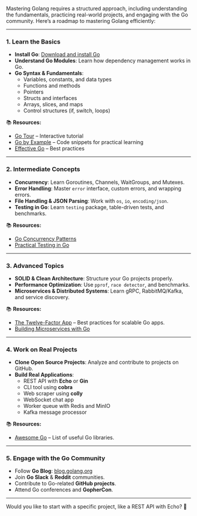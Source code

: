 Mastering Golang requires a structured approach, including understanding the fundamentals, practicing real-world projects, and engaging with the Go community. Here’s a roadmap to mastering Golang efficiently:

---

### **1. Learn the Basics**
- **Install Go**: [Download and install Go](https://go.dev/doc/install)
- **Understand Go Modules**: Learn how dependency management works in Go.
- **Go Syntax & Fundamentals**:
  - Variables, constants, and data types
  - Functions and methods
  - Pointers
  - Structs and interfaces
  - Arrays, slices, and maps
  - Control structures (if, switch, loops)

📚 **Resources:**
- [Go Tour](https://tour.golang.org/) – Interactive tutorial
- [Go by Example](https://gobyexample.com/) – Code snippets for practical learning
- [Effective Go](https://golang.org/doc/effective_go.html) – Best practices

---

### **2. Intermediate Concepts**
- **Concurrency**: Learn Goroutines, Channels, WaitGroups, and Mutexes.
- **Error Handling**: Master `error` interface, custom errors, and wrapping errors.
- **File Handling & JSON Parsing**: Work with `os`, `io`, `encoding/json`.
- **Testing in Go**: Learn `testing` package, table-driven tests, and benchmarks.

📚 **Resources:**
- [Go Concurrency Patterns](https://go.dev/doc/effective_go#concurrency)
- [Practical Testing in Go](https://golang.org/pkg/testing/)

---

### **3. Advanced Topics**
- **SOLID & Clean Architecture**: Structure your Go projects properly.
- **Performance Optimization**: Use `pprof`, `race detector`, and benchmarks.
- **Microservices & Distributed Systems**: Learn gRPC, RabbitMQ/Kafka, and service discovery.

📚 **Resources:**
- [The Twelve-Factor App](https://12factor.net/) – Best practices for scalable Go apps.
- [Building Microservices with Go](https://dev.to/moficodes/building-microservices-with-go-2ed3)

---

### **4. Work on Real Projects**
- **Clone Open Source Projects**: Analyze and contribute to projects on GitHub.
- **Build Real Applications**:
  - REST API with **Echo** or **Gin**
  - CLI tool using **cobra**
  - Web scraper using **colly**
  - WebSocket chat app
  - Worker queue with Redis and MinIO
  - Kafka message processor

📚 **Resources:**
- [Awesome Go](https://github.com/avelino/awesome-go) – List of useful Go libraries.

---

### **5. Engage with the Go Community**
- Follow **Go Blog**: [blog.golang.org](https://blog.golang.org/)
- Join **Go Slack** & **Reddit** communities.
- Contribute to Go-related **GitHub projects**.
- Attend Go conferences and **GopherCon**.

---

Would you like to start with a specific project, like a REST API with Echo? 🚀
